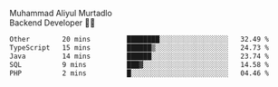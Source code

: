 Muhammad Aliyul Murtadlo
<br>
Backend Developer 👨‍💻
<br>
<!--START_SECTION:waka-->

```txt
Other        20 mins         ████████░░░░░░░░░░░░░░░░░   32.49 %
TypeScript   15 mins         ██████▒░░░░░░░░░░░░░░░░░░   24.73 %
Java         14 mins         ██████░░░░░░░░░░░░░░░░░░░   23.74 %
SQL          9 mins          ███▓░░░░░░░░░░░░░░░░░░░░░   14.58 %
PHP          2 mins          █░░░░░░░░░░░░░░░░░░░░░░░░   04.46 %
```

<!--END_SECTION:waka-->

